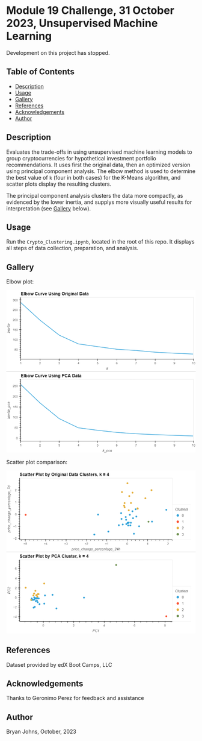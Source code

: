 # Module 19 Challenge, 31 October 2023, Unsupervised Machine Learning

Development on this project has stopped.

## Table of Contents

- [Description](#description)
- [Usage](#usage)
- [Gallery](#gallery)
- [References](#references)
- [Acknowledgements](#acknowledgements)
- [Author](#author)

## Description

Evaluates the trade-offs in using unsupervised machine learning models to group cryptocurrencies for hypothetical investment portfolio recommendations. It uses first the original data, then an optimized version using principal component analysis. The elbow method is used to determine the best value of `k` (four in both cases) for the K-Means algorithm, and scatter plots display the resulting clusters.

The principal component analysis clusters the data more compactly, as evidenced by the lower inertia, and supplys more visually useful results for interpretation (see [Gallery](#gallery) below).

## Usage

Run the `Crypto_Clustering.ipynb`, located in the root of this repo. It displays all steps of data collection, preparation, and analysis.

## Gallery

Elbow plot:

![Elbow plot comparison](./Images/elbow_comparison.png)

Scatter plot comparison:

![Scatter plot comparison](./Images/scatter_comparison.png)

## References

Dataset provided by edX Boot Camps, LLC

## Acknowledgements

Thanks to Geronimo Perez for feedback and assistance

## Author
Bryan Johns, October, 2023

